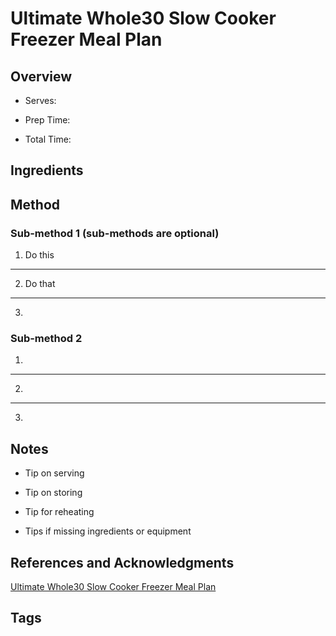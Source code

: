 # Ultimate Whole30 Slow Cooker Freezer Meal Plan

## Overview

- Serves:

- Prep Time:

- Total Time:

## Ingredients



## Method

### Sub-method 1 (sub-methods are optional)

1. Do this
---
2. Do that
---
3.

### Sub-method 2

1.
---
2.
---
3.

## Notes

- Tip on serving

- Tip on storing

- Tip for reheating

- Tips if missing ingredients or equipment

## References and Acknowledgments

[Ultimate Whole30 Slow Cooker Freezer Meal Plan](http://moneysavingmom.com/2017/04/ultimate-whole30-slow-cooker-freezer-meal-plan.html)

## Tags


